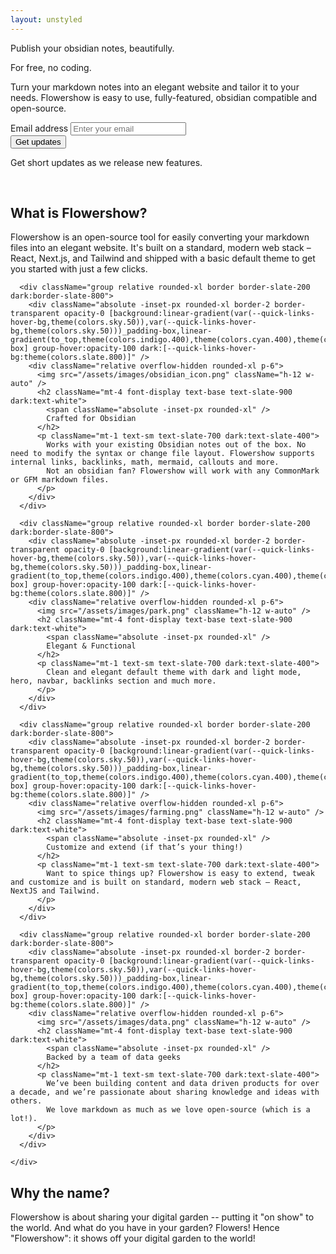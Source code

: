 ```yaml
---
layout: unstyled
---
```


<div className="overflow-hidden -mb-32 mt-[-4.5rem] pb-32 pt-[4.5rem] lg:mt-[-4.75rem] lg:pt-[4.75rem]">
  <div className="py-16 sm:px-2 lg:relative lg:py-20 lg:px-0">
    <div className="mx-auto grid max-w-2xl grid-cols-1 items-center gap-y-16 gap-x-8 px-4 lg:max-w-8xl lg:grid-cols-2 lg:px-8 xl:gap-x-16 xl:px-12">
      <div className="relative mb-10 lg:mb-0 md:text-center lg:text-left">
        <p className="inline bg-gradient-to-r from-indigo-200 via-sky-400 to-indigo-200 bg-clip-text text-6xl tracking-tight text-transparent">Publish your obsidian notes, beautifully.</p>
        <p className="mt-4 text-3xl dark:text-white tracking-tight">For free, no coding.</p>
        <p className="mt-4 text-xl tracking-tight text-slate-400">Turn your markdown notes into an elegant website and tailor it to your needs. Flowershow is easy to use, fully-featured, obsidian compatible and open-source.</p>
        <div className="mt-10 sm:mt-12">
          <form className="sm:max-w-xl sm:mx-auto lg:mx-0" method="POST" name="get-updates" data-netlify="true" action="/subscribed">
            <div className="sm:flex">
              <div className="min-w-0 flex-1">
                <label htmlFor="email" className="sr-only">
                  Email address
                </label>
                <input
                  name="email"
                  type="email"
                  required="required"
                  placeholder="Enter your email"
                  className="block w-full py-2 px-4 rounded-full text-sm bg-slate-800 text-gray-900 placeholder-gray-500 focus:outline-none focus:ring-2 focus:ring-offset-2 focus:ring-indigo-300 focus:ring-offset-gray-900"
                />
                <input type="hidden" name="form-name" value="get-updates" />
              </div>
              <div className="mt-3 sm:mt-0 sm:ml-3">
                <button type="submit" className="rounded-full bg-sky-300 py-2 px-4 text-sm font-semibold text-slate-900 hover:bg-sky-200 focus:outline-none focus-visible:outline-2 focus-visible:outline-offset-2 focus-visible:outline-sky-300/50 active:bg-sky-500 no-underline">
                Get updates
                </button>
              </div>
            </div>
          </form>
        </div>
        <p className="mt-3 text-sm text-gray-300 sm:mt-4">
          Get short updates as we release new features.
        </p>
      </div>
      <div className="relative">
        <img src="/assets/images/obsidian_dark.png" alt="" className="relative -top-14 w-3/4 rounded-lg shadow-xl" />
        <img src="/assets/images/flowershow_chrome_mac_dark.png" alt="" className=" absolute top-10 left-1/3 w-3/4 rounded-lg shadow-xl" />
      </div>
    </div>
  </div>
</div>


<div className="py-10 sm:px-2 lg:relative lg:px-0">
  <div className="prose dark:prose-invert mx-auto max-w-2xl px-4 lg:max-w-6xl lg:px-8 xl:px-12">
    <h2 className="text-center">What is Flowershow?</h2>
    Flowershow is an open-source tool for easily converting your markdown files into an elegant website. It's built on a standard, modern web stack – React, Next.js, and Tailwind and shipped with a basic default theme to get you started with just a few clicks.
    <div className="not-prose my-12 grid grid-cols-1 gap-6 sm:grid-cols-2">

      <div className="group relative rounded-xl border border-slate-200 dark:border-slate-800">
        <div className="absolute -inset-px rounded-xl border-2 border-transparent opacity-0 [background:linear-gradient(var(--quick-links-hover-bg,theme(colors.sky.50)),var(--quick-links-hover-bg,theme(colors.sky.50)))_padding-box,linear-gradient(to_top,theme(colors.indigo.400),theme(colors.cyan.400),theme(colors.sky.500))_border-box] group-hover:opacity-100 dark:[--quick-links-hover-bg:theme(colors.slate.800)]" />
        <div className="relative overflow-hidden rounded-xl p-6">
          <img src="/assets/images/obsidian_icon.png" className="h-12 w-auto" />
          <h2 className="mt-4 font-display text-base text-slate-900 dark:text-white">
            <span className="absolute -inset-px rounded-xl" />
            Crafted for Obsidian
          </h2>
          <p className="mt-1 text-sm text-slate-700 dark:text-slate-400">
            Works with your existing Obsidian notes out of the box. No need to modify the syntax or change file layout. Flowershow supports internal links, backlinks, math, mermaid, callouts and more.
            Not an obsidian fan? Flowershow will work with any CommonMark or GFM markdown files.
          </p>
        </div>
      </div>

      <div className="group relative rounded-xl border border-slate-200 dark:border-slate-800">
        <div className="absolute -inset-px rounded-xl border-2 border-transparent opacity-0 [background:linear-gradient(var(--quick-links-hover-bg,theme(colors.sky.50)),var(--quick-links-hover-bg,theme(colors.sky.50)))_padding-box,linear-gradient(to_top,theme(colors.indigo.400),theme(colors.cyan.400),theme(colors.sky.500))_border-box] group-hover:opacity-100 dark:[--quick-links-hover-bg:theme(colors.slate.800)]" />
        <div className="relative overflow-hidden rounded-xl p-6">
          <img src="/assets/images/park.png" className="h-12 w-auto" />
          <h2 className="mt-4 font-display text-base text-slate-900 dark:text-white">
            <span className="absolute -inset-px rounded-xl" />
            Elegant & Functional
          </h2>
          <p className="mt-1 text-sm text-slate-700 dark:text-slate-400">
            Clean and elegant default theme with dark and light mode, hero, navbar, backlinks section and much more.
          </p>
        </div>
      </div>

      <div className="group relative rounded-xl border border-slate-200 dark:border-slate-800">
        <div className="absolute -inset-px rounded-xl border-2 border-transparent opacity-0 [background:linear-gradient(var(--quick-links-hover-bg,theme(colors.sky.50)),var(--quick-links-hover-bg,theme(colors.sky.50)))_padding-box,linear-gradient(to_top,theme(colors.indigo.400),theme(colors.cyan.400),theme(colors.sky.500))_border-box] group-hover:opacity-100 dark:[--quick-links-hover-bg:theme(colors.slate.800)]" />
        <div className="relative overflow-hidden rounded-xl p-6">
          <img src="/assets/images/farming.png" className="h-12 w-auto" />
          <h2 className="mt-4 font-display text-base text-slate-900 dark:text-white">
            <span className="absolute -inset-px rounded-xl" />
            Customize and extend (if that’s your thing!)
          </h2>
          <p className="mt-1 text-sm text-slate-700 dark:text-slate-400">
            Want to spice things up? Flowershow is easy to extend, tweak and customize and is built on standard, modern web stack – React, NextJS and Tailwind.
          </p>
        </div>
      </div>

      <div className="group relative rounded-xl border border-slate-200 dark:border-slate-800">
        <div className="absolute -inset-px rounded-xl border-2 border-transparent opacity-0 [background:linear-gradient(var(--quick-links-hover-bg,theme(colors.sky.50)),var(--quick-links-hover-bg,theme(colors.sky.50)))_padding-box,linear-gradient(to_top,theme(colors.indigo.400),theme(colors.cyan.400),theme(colors.sky.500))_border-box] group-hover:opacity-100 dark:[--quick-links-hover-bg:theme(colors.slate.800)]" />
        <div className="relative overflow-hidden rounded-xl p-6">
          <img src="/assets/images/data.png" className="h-12 w-auto" />
          <h2 className="mt-4 font-display text-base text-slate-900 dark:text-white">
            <span className="absolute -inset-px rounded-xl" />
            Backed by a team of data geeks
          </h2>
          <p className="mt-1 text-sm text-slate-700 dark:text-slate-400">
            We’ve been building content and data driven products for over a decade, and we’re passionate about sharing knowledge and ideas with others.
            We love markdown as much as we love open-source (which is a lot!).
          </p>
        </div>
      </div>
  
    </div>

  </div>


<div className="py-10 sm:px-2 lg:relative lg:px-0">
  <div className="prose dark:prose-invert mx-auto max-w-2xl px-4 lg:max-w-6xl lg:px-8 xl:px-12">
    <h2 className="text-center">Why the name?</h2>
    Flowershow is about sharing your digital garden -- putting it "on show" to the world. And what do you have in your garden? Flowers! Hence "Flowershow": it shows off your digital garden to the world!
  </div>
</div>


</div>
